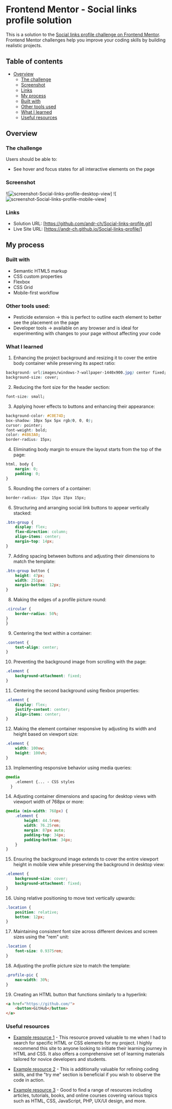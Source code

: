 # Frontend Mentor - Social links profile solution

This is a solution to the [Social links profile challenge on Frontend Mentor](https://www.frontendmentor.io/challenges/social-links-profile-UG32l9m6dQ). Frontend Mentor challenges help you improve your coding skills by building realistic projects. 

## Table of contents

- [Overview](#overview)
  - [The challenge](#the-challenge)
  - [Screenshot](#screenshot)
  - [Links](#links)
  - [My process](#my-process)
  - [Built with](#built-with)
  - [Other tools used](#other-tools-used)
  - [What I learned](#what-i-learned)
  - [Useful resources](#useful-resources)


## Overview

### The challenge

Users should be able to:

- See hover and focus states for all interactive elements on the page

### Screenshot

![<img src="images/social-links-snip.png" alt="screenshot-Social-links-profile-desktop-view">]
![<img src="images/social-link-snip2.png" alt="screenshot-Social-links-profile-mobile-view">]



### Links

- Solution URL: [https://github.com/andr-ch/Social-links-profile.git]
- Live Site URL: [https://andr-ch.github.io/Social-links-profile/]

## My process

### Built with

- Semantic HTML5 markup
- CSS custom properties
- Flexbox
- CSS Grid
- Mobile-first workflow

### Other tools used:
- Pesticide extension -> this is perfect to outline eacth element to better see the placement on the page  
- Developer tools -> available on any browser and is ideal for experimenting with changes to your page without affecting your code


### What I learned

1. Enhancing the project background and resizing it to cover the entire body container while preserving its aspect ratio:
```css
background: url(images/windows-7-wallpaper-1440x900.jpg) center fixed;
background-size: cover;
```

2. Reducing the font size for the header section:
```css
font-size: small;
```

3. Applying hover effects to buttons and enhancing their appearance:
```css
background-color: #C0E74D;
box-shadow: 10px 5px 5px rgb(0, 0, 0);
cursor: pointer;
font-weight: bold;
color: #4863A0;
border-radius: 15px;
```

4. Eliminating body margin to ensure the layout starts from the top of the page:
```css
html, body {
    margin: 0;
    padding: 0;
}
```

5. Rounding the corners of a container:
```css
border-radius: 15px 15px 15px 15px;
```

6. Structuring and arranging social link buttons to appear vertically stacked:
```css
.btn-group {
    display: flex;
    flex-direction: column;
    align-items: center;
    margin-top: 14px;
}
```

7. Adding spacing between buttons and adjusting their dimensions to match the template:
```css
.btn-group button {
    height: 47px;
    width: 251px;
    margin-bottom: 12px;
}
```

8. Making the edges of a profile picture round:
```css
.circular {
    border-radius: 50%;
}
}
```

9. Centering the text within a container:
```css
.content {
    text-align: center;
}
```

10. Preventing the background image from scrolling with the page:
```css
.element {
    background-attachment: fixed;
}
```

11. Centering the second background using flexbox properties:
```css
.element {
    display: flex;
    justify-content: center;
    align-items: center;
}
```

12. Making the element container responsive by adjusting its width and height based on viewport size:
```css
.element {
    width: 100vw;
    height: 100vh;
}
```

13. Implementing responsive behavior using media queries:
```css
@media 
    .element {... - CSS styles
  }
```

14. Adjusting container dimensions and spacing for desktop views with viewport width of 768px or more:
```css
@media (min-width: 768px) {
    .element {
        height: 44.5rem;
        width: 76.25rem;
        margin: 87px auto;
        padding-top: 34px;
        padding-bottom: 34px;
    }
}
```

15. Ensuring the background image extends to cover the entire viewport height in mobile view while preserving the background in desktop view:
```css
.element {
    background-size: cover;
    background-attachment: fixed;
}
```

16. Using relative positioning to move text vertically upwards:
```css
.location {
    position: relative;
    bottom: 12px;
}
```

17. Maintaining consistent font size across different devices and screen sizes using the "rem" unit:
```css
.location {
    font-size: 0.9375rem;
}
```

18. Adjusting the profile picture size to match the template:
```css
.profile-pic {
    max-width: 30%;
}
```

19. Creating an HTML button that functions similarly to a hyperlink:
```html
<a href="https://github.com/">
    <button>GitHub</button>
</a>
```

### Useful resources

- [Example resource 1](https://developer.mozilla.org/en-US/) - This resource proved valuable to me when I had to search for specific HTML or CSS elements for my project. I highly recommend this site to anyone looking to initiate their learning journey in HTML and CSS. It also offers a comprehensive set of learning materials tailored for novice developers and students.

- [Example resource 2](https://www.w3schools.com/) - This is additionally valuable for refining coding skills, and the "try me" section is beneficial if you wish to observe the code in action.

- [Example resource 3](https://www.sitepoint.com/) - Good to find a range of resources including articles, tutorials, books, and online courses covering various topics such as HTML, CSS, JavaScript, PHP, UX/UI design, and more.
